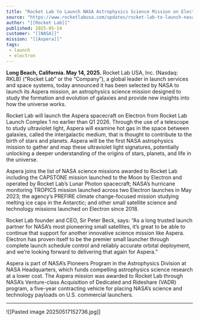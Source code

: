 ```yaml
---
title: "Rocket Lab to Launch NASA Astrophysics Science Mission on Electron to Study Galaxy Evolution"
source: "https://www.rocketlabusa.com/updates/rocket-lab-to-launch-nasa-astrophysics-science-mission-on-electron-to-study-galaxy-evolution/"
author: "[[Rocket Lab]]"
published: 2025-05-14
customer: "[[NASA]]"
mission: "[[Aspera]]"
tags:
 - launch
 - electron
---
```


**Long Beach, California. May 14, 2025.** Rocket Lab USA, Inc. (Nasdaq: RKLB) (“Rocket Lab” or the “Company”), a global leader in launch services and space systems, today announced it has been selected by NASA to launch its Aspera mission, an astrophysics science mission designed to study the formation and evolution of galaxies and provide new insights into how the universe works.

Rocket Lab will launch the Aspera spacecraft on Electron from Rocket Lab Launch Complex 1 no earlier than Q1 2026. Through the use of a telescope to study ultraviolet light, Aspera will examine hot gas in the space between galaxies, called the intergalactic medium, that is thought to contribute to the birth of stars and planets. Aspera will be the first NASA astrophysics mission to gather and map these ultraviolet light signatures, potentially unlocking a deeper understanding of the origins of stars, planets, and life in the universe.

Aspera joins the list of NASA science missions awarded to Rocket Lab including the CAPSTONE mission launched to the Moon by Electron and operated by Rocket Lab’s Lunar Photon spacecraft; NASA’s hurricane monitoring TROPICS mission launched across two Electron launches in May 2023; the agency’s PREFIRE climate change-focused mission studying melting ice caps in the Antarctic; and other small satellite science and technology missions launched on Electron since 2018.

Rocket Lab founder and CEO, Sir Peter Beck, says: “As a long trusted launch partner for NASA’s most pioneering small satellites, it’s great to be able to continue that support for another innovative science mission like Aspera. Electron has proven itself to be the premier small launcher through complete launch schedule control and reliably accurate orbital deployment, and we’re looking forward to delivering that again for Aspera.”

Aspera is part of NASA’s Pioneers Program in the Astrophysics Division at NASA Headquarters, which funds compelling astrophysics science research at a lower cost. The Aspera mission was awarded to Rocket Lab through NASA’s Venture-class Acquisition of Dedicated and Rideshare (VADR) program, a five-year contracting vehicle for placing NASA’s science and technology payloads on U.S. commercial launchers.

---

![[Pasted image 20250517152736.jpg]]